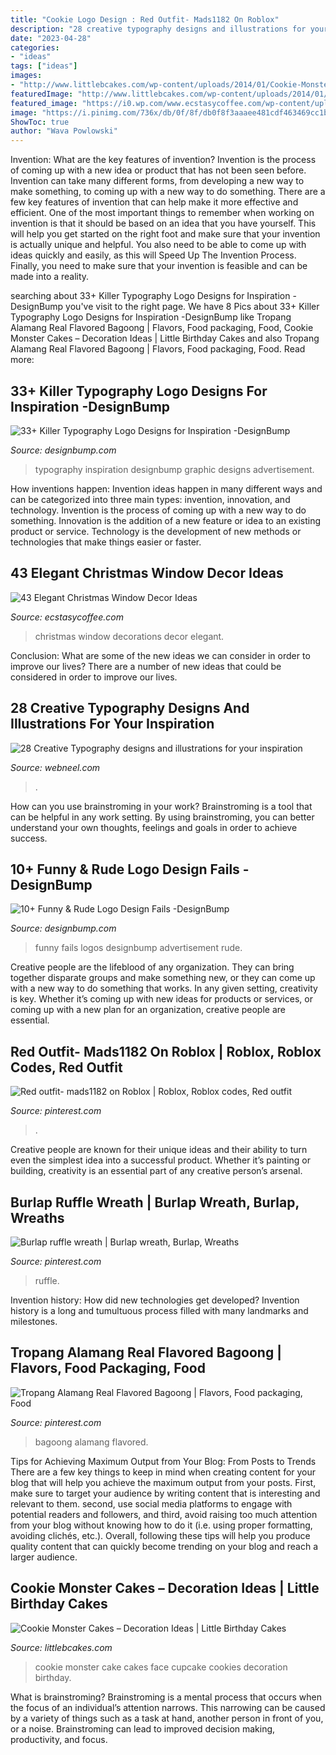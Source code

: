 ```yaml
---
title: "Cookie Logo Design : Red Outfit- Mads1182 On Roblox"
description: "28 creative typography designs and illustrations for your inspiration"
date: "2023-04-28"
categories:
- "ideas"
tags: ["ideas"]
images:
- "http://www.littlebcakes.com/wp-content/uploads/2014/01/Cookie-Monster-Cake-Pictures.jpg"
featuredImage: "http://www.littlebcakes.com/wp-content/uploads/2014/01/Cookie-Monster-Cake-Pictures.jpg"
featured_image: "https://i0.wp.com/www.ecstasycoffee.com/wp-content/uploads/2016/10/Christmas-Window-Decorations-Ideas-13.jpg"
image: "https://i.pinimg.com/736x/db/0f/8f/db0f8f3aaaee481cdf463469cc1bb4ef.jpg"
ShowToc: true
author: "Wava Powlowski"
---
```



Invention: What are the key features of invention?
Invention is the process of coming up with a new idea or product that has not been seen before. Invention can take many different forms, from developing a new way to make something, to coming up with a new way to do something. There are a few key features of invention that can help make it more effective and efficient. 
One of the most important things to remember when working on invention is that it should be based on an idea that you have yourself. This will help you get started on the right foot and make sure that your invention is actually unique and helpful. You also need to be able to come up with ideas quickly and easily, as this will Speed Up The Invention Process. Finally, you need to make sure that your invention is feasible and can be made into a reality.

	

		
searching about 33+ Killer Typography Logo Designs for Inspiration -DesignBump you've visit to the right page. We have 8 Pics about 33+ Killer Typography Logo Designs for Inspiration -DesignBump like Tropang Alamang Real Flavored Bagoong | Flavors, Food packaging, Food, Cookie Monster Cakes – Decoration Ideas | Little Birthday Cakes and also Tropang Alamang Real Flavored Bagoong | Flavors, Food packaging, Food. Read more:
		
    
## 33+ Killer Typography Logo Designs For Inspiration -DesignBump

<img loading=lazy src="https://designbump.com/wp-content/uploads/2013/05/logo-design-typography-inspiration-graphic-design-027.jpg" onerror="this.onerror=null;this.src='https://tse1.mm.bing.net/th?id=OIP.lMvVatuyc5n8uvzspUUDDgHaEG&amp;pid=15.1';" alt="33+ Killer Typography Logo Designs for Inspiration -DesignBump">

_Source: designbump.com_

>typography inspiration designbump graphic designs advertisement. 

	

How inventions happen:
Invention ideas happen in many different ways and can be categorized into three main types: invention, innovation, and technology. Invention is the process of coming up with a new way to do something. Innovation is the addition of a new feature or idea to an existing product or service. Technology is the development of new methods or technologies that make things easier or faster.

    
## 43 Elegant Christmas Window Decor Ideas

<img loading=lazy src="https://i0.wp.com/www.ecstasycoffee.com/wp-content/uploads/2016/10/Christmas-Window-Decorations-Ideas-13.jpg" onerror="this.onerror=null;this.src='https://tse1.mm.bing.net/th?id=OIP.j0UA7c6rBaZDo4BUqm8d1gHaLH&amp;pid=15.1';" alt="43 Elegant Christmas Window Decor Ideas">

_Source: ecstasycoffee.com_

>christmas window decorations decor elegant. 

	

Conclusion: What are some of the new ideas we can consider in order to improve our lives?
There are a number of new ideas that could be considered in order to improve our lives.

    
## 28 Creative Typography Designs And Illustrations For Your Inspiration

<img loading=lazy src="https://webneel.com/daily/sites/default/files/images/daily/12-2012/27-typography-design.jpg" onerror="this.onerror=null;this.src='https://tse3.mm.bing.net/th?id=OIP.0FrcvxVw8GhSaTwz4L4qpgAAAA&amp;pid=15.1';" alt="28 Creative Typography designs and illustrations for your inspiration">

_Source: webneel.com_

>. 

	

How can you use brainstroming in your work?
Brainstroming is a tool that can be helpful in any work setting. By using brainstroming, you can better understand your own thoughts, feelings and goals in order to achieve success.

    
## 10+ Funny &amp; Rude Logo Design Fails -DesignBump

<img loading=lazy src="https://designbump.com/wp-content/uploads/2012/08/funny-logos-bad-008.jpg" onerror="this.onerror=null;this.src='https://tse1.mm.bing.net/th?id=OIP.enVSRKVePHTY58XCMFD0bwHaKu&amp;pid=15.1';" alt="10+ Funny &amp; Rude Logo Design Fails -DesignBump">

_Source: designbump.com_

>funny fails logos designbump advertisement rude. 

	

Creative people are the lifeblood of any organization. They can bring together disparate groups and make something new, or they can come up with a new way to do something that works. In any given setting, creativity is key. Whether it’s coming up with new ideas for products or services, or coming up with a new plan for an organization, creative people are essential.

    
## Red Outfit- Mads1182 On Roblox | Roblox, Roblox Codes, Red Outfit

<img loading=lazy src="https://i.pinimg.com/736x/db/0f/8f/db0f8f3aaaee481cdf463469cc1bb4ef.jpg" onerror="this.onerror=null;this.src='https://tse2.mm.bing.net/th?id=OIP.j15Wqt0uyUJbdhuEJ-kMrQHaQA&amp;pid=15.1';" alt="Red outfit- mads1182 on Roblox | Roblox, Roblox codes, Red outfit">

_Source: pinterest.com_

>. 

	

Creative people are known for their unique ideas and their ability to turn even the simplest idea into a successful product. Whether it’s painting or building, creativity is an essential part of any creative person’s arsenal.

    
## Burlap Ruffle Wreath | Burlap Wreath, Burlap, Wreaths

<img loading=lazy src="https://i.pinimg.com/736x/37/31/a0/3731a00181c252537eb55abd8c61cbb1--ruffles-burlap.jpg" onerror="this.onerror=null;this.src='https://tse3.mm.bing.net/th?id=OIP.44uc_Mh5ITp5nT2FOoJJLgHaNK&amp;pid=15.1';" alt="Burlap ruffle wreath | Burlap wreath, Burlap, Wreaths">

_Source: pinterest.com_

>ruffle. 

	

Invention history: How did new technologies get developed?
Invention history is a long and tumultuous process filled with many landmarks and milestones.

    
## Tropang Alamang Real Flavored Bagoong | Flavors, Food Packaging, Food

<img loading=lazy src="https://i.pinimg.com/736x/8f/19/f1/8f19f10165c105495eef2e6d5cb31073.jpg" onerror="this.onerror=null;this.src='https://tse3.mm.bing.net/th?id=OIP.w1otROED6NPkBvvOcqdH5QHaNE&amp;pid=15.1';" alt="Tropang Alamang Real Flavored Bagoong | Flavors, Food packaging, Food">

_Source: pinterest.com_

>bagoong alamang flavored. 

	

Tips for Achieving Maximum Output from Your Blog: From Posts to Trends
There are a few key things to keep in mind when creating content for your blog that will help you achieve the maximum output from your posts. First, make sure to target your audience by writing content that is interesting and relevant to them. second, use social media platforms to engage with potential readers and followers, and third, avoid raising too much attention from your blog without knowing how to do it (i.e. using proper formatting, avoiding clichés, etc.). Overall, following these tips will help you produce quality content that can quickly become trending on your blog and reach a larger audience.

    
## Cookie Monster Cakes – Decoration Ideas | Little Birthday Cakes

<img loading=lazy src="http://www.littlebcakes.com/wp-content/uploads/2014/01/Cookie-Monster-Cake-Pictures.jpg" onerror="this.onerror=null;this.src='https://tse2.mm.bing.net/th?id=OIP.Uwrj9sjURIxg2z46YxbhQQHaJ4&amp;pid=15.1';" alt="Cookie Monster Cakes – Decoration Ideas | Little Birthday Cakes">

_Source: littlebcakes.com_

>cookie monster cake cakes face cupcake cookies decoration birthday. 

	

What is brainstroming? Brainstroming is a mental process that occurs when the focus of an individual’s attention narrows. This narrowing can be caused by a variety of things such as a task at hand, another person in front of you, or a noise. Brainstroming can lead to improved decision making, productivity, and focus.


